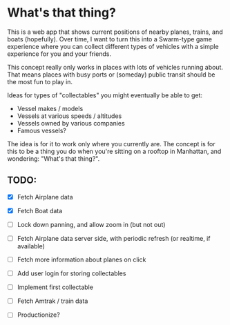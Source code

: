 # What's that thing?

This is a web app that shows current positions of nearby planes, trains, and boats (hopefully). 
Over time, I want to turn this into a Swarm-type game experience where you can collect different types of vehicles with a simple experience for you and your friends.

This concept really only works in places with lots of vehicles running about. That means places with busy ports or (someday) public transit should be the most fun to play in.

Ideas for types of "collectables" you might eventually be able to get:
- Vessel makes / models
- Vessels at various speeds / altitudes
- Vessels owned by various companies
- Famous vessels?

The idea is for it to work only where you currently are. 
The concept is for this to be a thing you do when you're sitting on a rooftop in Manhattan, and wondering: "What's that thing?".


## TODO:
- [x] Fetch Airplane data
- [x] Fetch Boat data
- [ ] Lock down panning, and allow zoom in (but not out)
- [ ] Fetch Airplane data server side, with periodic refresh (or realtime, if available)
- [ ] Fetch more information about planes on click
- [ ] Add user login for storing collectables
- [ ] Implement first collectable
- [ ] Fetch Amtrak / train data
- [ ] Productionize?
 
